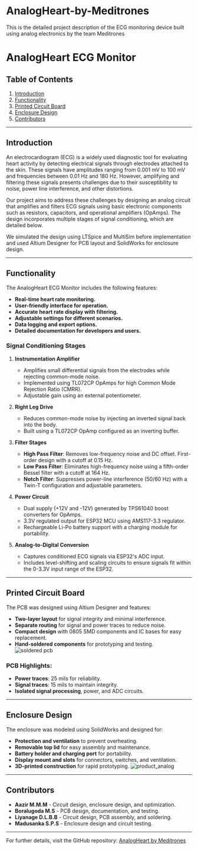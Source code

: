 # AnalogHeart-by-Meditrones
This is the detailed project description of the ECG monitoring device built using analog electronics by the team Meditrones
# AnalogHeart ECG Monitor

## Table of Contents
1. [Introduction](#introduction)
2. [Functionality](#functionality)
3. [Printed Circuit Board](#printed-circuit-board)
4. [Enclosure Design](#enclosure-design)
5. [Contributors](#contributors)

---

## Introduction
An electrocardiogram (ECG) is a widely used diagnostic tool for evaluating heart activity by detecting electrical signals through electrodes attached to the skin. These signals have amplitudes ranging from 0.001 mV to 100 mV and frequencies between 0.01 Hz and 180 Hz. However, amplifying and filtering these signals presents challenges due to their susceptibility to noise, power line interference, and other distortions.

Our project aims to address these challenges by designing an analog circuit that amplifies and filters ECG signals using basic electronic components such as resistors, capacitors, and operational amplifiers (OpAmps). The design incorporates multiple stages of signal conditioning, which are detailed below.

We simulated the design using LTSpice and MultiSim before implementation and used Altium Designer for PCB layout and SolidWorks for enclosure design.

---

## Functionality
The AnalogHeart ECG Monitor includes the following features:
- **Real-time heart rate monitoring.**
- **User-friendly interface for operation.**
- **Accurate heart rate display with filtering.**
- **Adjustable settings for different scenarios.**
- **Data logging and export options.**
- **Detailed documentation for developers and users.**

### Signal Conditioning Stages
1. **Instrumentation Amplifier**
   - Amplifies small differential signals from the electrodes while rejecting common-mode noise.
   - Implemented using TL072CP OpAmps for high Common Mode Rejection Ratio (CMRR).
   - Adjustable gain using an external potentiometer.

2. **Right Leg Drive**
   - Reduces common-mode noise by injecting an inverted signal back into the body.
   - Built using a TL072CP OpAmp configured as an inverting buffer.

3. **Filter Stages**
   - **High Pass Filter**: Removes low-frequency noise and DC offset. First-order design with a cutoff at 0.15 Hz.
   - **Low Pass Filter**: Eliminates high-frequency noise using a fifth-order Bessel filter with a cutoff at 164 Hz.
   - **Notch Filter**: Suppresses power-line interference (50/60 Hz) with a Twin-T configuration and adjustable parameters.

4. **Power Circuit**
   - Dual supply (+12V and -12V) generated by TPS61040 boost converters for OpAmps.
   - 3.3V regulated output for ESP32 MCU using AMS117-3.3 regulator.
   - Rechargeable Li-Po battery support with a charging module for portability.

5. **Analog-to-Digital Conversion**
   - Captures conditioned ECG signals via ESP32's ADC input.
   - Includes level-shifting and scaling circuits to ensure signals fit within the 0-3.3V input range of the ESP32.

---

## Printed Circuit Board
The PCB was designed using Altium Designer and features:
- **Two-layer layout** for signal integrity and minimal interference.
- **Separate routing** for signal and power traces to reduce noise.
- **Compact design** with 0805 SMD components and IC bases for easy replacement.
- **Hand-soldered components** for prototyping and testing.
![soldered pcb](https://github.com/user-attachments/assets/df98d67f-a293-4048-aef6-e016502b796e)

### PCB Highlights:
- **Power traces**: 25 mils for reliability.
- **Signal traces**: 15 mils to maintain integrity.
- **Isolated signal processing**, power, and ADC circuits.

---

## Enclosure Design
The enclosure was modeled using SolidWorks and designed for:
- **Protection and ventilation** to prevent overheating.
- **Removable top lid** for easy assembly and maintenance.
- **Battery holder and charging port** for portability.
- **Display mount and slots** for connectors, switches, and ventilation.
- **3D-printed construction** for rapid prototyping.
![product_analog](https://github.com/user-attachments/assets/a20569d8-06bf-4df4-be3d-d1c720de780e)

---

## Contributors
- **Aazir M.M.M** - Circuit design, enclosure design, and optimization.
- **Boralugoda M.S** - PCB design, documentation, and testing.
- **Liyanage D.L.B.B** - Circuit design, PCB assembly, and soldering.
- **Madusanka S.P.S** - Enclosure design and circuit testing.

---

For further details, visit the GitHub repository: [AnalogHeart by Meditrones](https://github.com/Banu-Liyanage/AnalogHeart-by-Meditrones)





